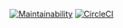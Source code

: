 [![Maintainability](https://api.codeclimate.com/v1/badges/826fb86917afb95e0b3a/maintainability)](https://codeclimate.com/github/IgorShkidchenko/rg_codebreaker/maintainability)
[![CircleCI](https://circleci.com/gh/IgorShkidchenko/rg_codebreaker/tree/develop.svg?style=svg)](https://circleci.com/gh/IgorShkidchenko/rg_codebreaker/tree/develop)